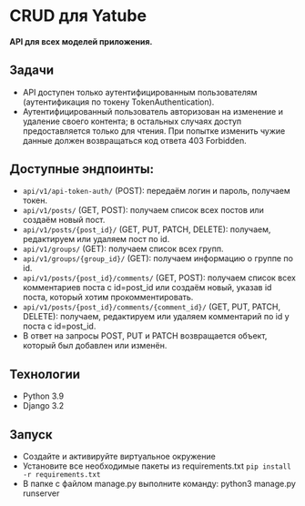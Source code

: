 # CRUD для Yatube

#### API для всех моделей приложения.


## Задачи

- API доступен только аутентифицированным пользователям (аутентификация по токену TokenAuthentication).
- Аутентифицированный пользователь авторизован на изменение и удаление своего контента; в остальных случаях доступ предоставляется только для чтения. При попытке изменить чужие данные должен возвращаться код ответа 403 Forbidden.

## Доступные эндпоинты:

- `api/v1/api-token-auth/` (POST): передаём логин и пароль, получаем токен.
- `api/v1/posts/` (GET, POST): получаем список всех постов или создаём новый пост.
- `api/v1/posts/{post_id}/` (GET, PUT, PATCH, DELETE): получаем, редактируем или удаляем пост по id.
- `api/v1/groups/` (GET): получаем список всех групп.
- `api/v1/groups/{group_id}/` (GET): получаем информацию о группе по id.
- `api/v1/posts/{post_id}/comments/` (GET, POST): получаем список всех комментариев поста с id=post_id или создаём новый, указав id поста, который хотим прокомментировать.
- `api/v1/posts/{post_id}/comments/{comment_id}/` (GET, PUT, PATCH, DELETE): получаем, редактируем или удаляем комментарий по id у поста с id=post_id.
- В ответ на запросы POST, PUT и PATCH  возвращается объект, который был добавлен или изменён.

## Технологии

- Python 3.9
- Django 3.2

## Запуск
- Создайте и активируйте виртуальное окружение
- Установите все необходимые пакеты из requirements.txt 
   `pip install -r requirements.txt`
- В папке с файлом manage.py выполните команду: python3 manage.py runserver